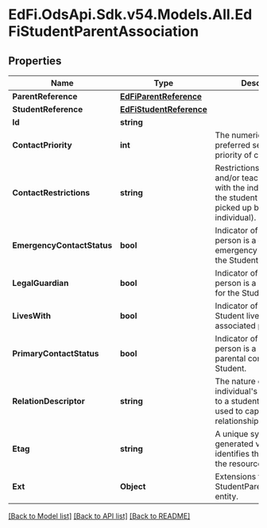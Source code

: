 # EdFi.OdsApi.Sdk.v54.Models.All.EdFiStudentParentAssociation

## Properties

Name | Type | Description | Notes
------------ | ------------- | ------------- | -------------
**ParentReference** | [**EdFiParentReference**](EdFiParentReference.md) |  | 
**StudentReference** | [**EdFiStudentReference**](EdFiStudentReference.md) |  | 
**Id** | **string** |  | [optional] 
**ContactPriority** | **int** | The numeric order of the preferred sequence or priority of contact. | [optional] 
**ContactRestrictions** | **string** | Restrictions for student and/or teacher contact with the individual (e.g., the student may not be picked up by the individual). | [optional] 
**EmergencyContactStatus** | **bool** | Indicator of whether the person is a designated emergency contact for the Student. | [optional] 
**LegalGuardian** | **bool** | Indicator of whether the person is a legal guardian for the Student. | [optional] 
**LivesWith** | **bool** | Indicator of whether the Student lives with the associated parent. | [optional] 
**PrimaryContactStatus** | **bool** | Indicator of whether the person is a primary parental contact for the Student. | [optional] 
**RelationDescriptor** | **string** | The nature of an individual&#39;s relationship to a student, primarily used to capture family relationships. | [optional] 
**Etag** | **string** | A unique system-generated value that identifies the version of the resource. | [optional] 
**Ext** | **Object** | Extensions to the StudentParentAssociation entity. | [optional] 

[[Back to Model list]](../../README.md#documentation-for-models) [[Back to API list]](../../README.md#documentation-for-api-endpoints) [[Back to README]](../../README.md)

